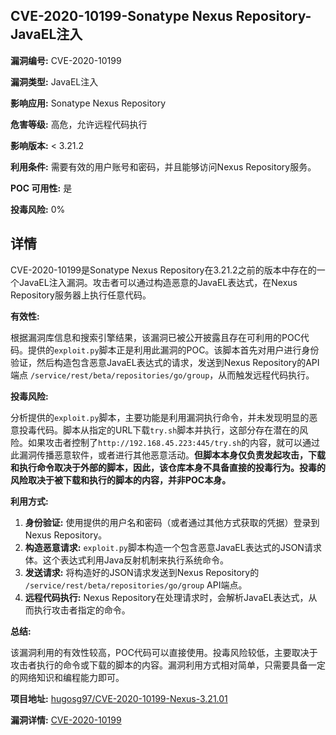 ## CVE-2020-10199-Sonatype Nexus Repository-JavaEL注入

**漏洞编号:** CVE-2020-10199

**漏洞类型:** JavaEL注入

**影响应用:** Sonatype Nexus Repository

**危害等级:** 高危，允许远程代码执行

**影响版本:** < 3.21.2

**利用条件:** 需要有效的用户账号和密码，并且能够访问Nexus Repository服务。

**POC 可用性:** 是

**投毒风险:** 0%

## 详情

CVE-2020-10199是Sonatype Nexus Repository在3.21.2之前的版本中存在的一个JavaEL注入漏洞。攻击者可以通过构造恶意的JavaEL表达式，在Nexus Repository服务器上执行任意代码。

**有效性:**

根据漏洞库信息和搜索引擎结果，该漏洞已被公开披露且存在可利用的POC代码。提供的`exploit.py`脚本正是利用此漏洞的POC。该脚本首先对用户进行身份验证，然后构造包含恶意JavaEL表达式的请求，发送到Nexus Repository的API端点 `/service/rest/beta/repositories/go/group`，从而触发远程代码执行。

**投毒风险:**

分析提供的`exploit.py`脚本，主要功能是利用漏洞执行命令，并未发现明显的恶意投毒代码。脚本从指定的URL下载`try.sh`脚本并执行，这部分存在潜在的风险。如果攻击者控制了`http://192.168.45.223:445/try.sh`的内容，就可以通过此漏洞传播恶意软件，或者进行其他恶意活动。**但脚本本身仅负责发起攻击，下载和执行命令取决于外部的脚本，因此，该仓库本身不具备直接的投毒行为。投毒的风险取决于被下载和执行的脚本的内容，并非POC本身。**

**利用方式:**

1.  **身份验证:** 使用提供的用户名和密码（或者通过其他方式获取的凭据）登录到Nexus Repository。
2.  **构造恶意请求:**  `exploit.py`脚本构造一个包含恶意JavaEL表达式的JSON请求体。这个表达式利用Java反射机制来执行系统命令。
3.  **发送请求:** 将构造好的JSON请求发送到Nexus Repository的 `/service/rest/beta/repositories/go/group` API端点。
4.  **远程代码执行:** Nexus Repository在处理请求时，会解析JavaEL表达式，从而执行攻击者指定的命令。

**总结:**

该漏洞利用的有效性较高，POC代码可以直接使用。投毒风险较低，主要取决于攻击者执行的命令或下载的脚本的内容。漏洞利用方式相对简单，只需要具备一定的网络知识和编程能力即可。

**项目地址:** [hugosg97/CVE-2020-10199-Nexus-3.21.01](https://github.com/hugosg97/CVE-2020-10199-Nexus-3.21.01)

**漏洞详情:** [CVE-2020-10199](https://nvd.nist.gov/vuln/detail/CVE-2020-10199)